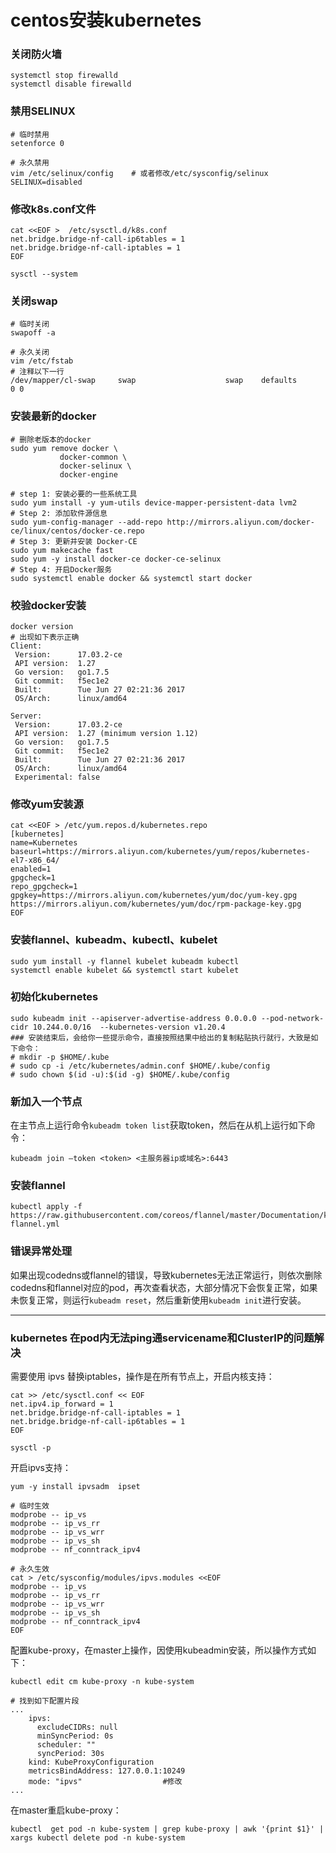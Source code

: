 # centos安装kubernetes

### 关闭防火墙

```shell
systemctl stop firewalld
systemctl disable firewalld
```

### 禁用SELINUX

```shell
# 临时禁用
setenforce 0

# 永久禁用 
vim /etc/selinux/config    # 或者修改/etc/sysconfig/selinux
SELINUX=disabled
```

### 修改k8s.conf文件

```shell
cat <<EOF >  /etc/sysctl.d/k8s.conf
net.bridge.bridge-nf-call-ip6tables = 1
net.bridge.bridge-nf-call-iptables = 1
EOF

sysctl --system
```

### 关闭swap

```shell
# 临时关闭
swapoff -a

# 永久关闭
vim /etc/fstab
# 注释以下一行
/dev/mapper/cl-swap     swap                    swap    defaults        0 0
```

### 安装最新的docker

```shell
# 删除老版本的docker
sudo yum remove docker \
           docker-common \
           docker-selinux \
           docker-engine

# step 1: 安装必要的一些系统工具
sudo yum install -y yum-utils device-mapper-persistent-data lvm2
# Step 2: 添加软件源信息
sudo yum-config-manager --add-repo http://mirrors.aliyun.com/docker-ce/linux/centos/docker-ce.repo
# Step 3: 更新并安装 Docker-CE
sudo yum makecache fast
sudo yum -y install docker-ce docker-ce-selinux
# Step 4: 开启Docker服务
sudo systemctl enable docker && systemctl start docker
```

### 校验docker安装

```shell
docker version
# 出现如下表示正确
Client:
 Version:      17.03.2-ce
 API version:  1.27
 Go version:   go1.7.5
 Git commit:   f5ec1e2
 Built:        Tue Jun 27 02:21:36 2017
 OS/Arch:      linux/amd64

Server:
 Version:      17.03.2-ce
 API version:  1.27 (minimum version 1.12)
 Go version:   go1.7.5
 Git commit:   f5ec1e2
 Built:        Tue Jun 27 02:21:36 2017
 OS/Arch:      linux/amd64
 Experimental: false
```

### 修改yum安装源

```shell
cat <<EOF > /etc/yum.repos.d/kubernetes.repo
[kubernetes]
name=Kubernetes
baseurl=https://mirrors.aliyun.com/kubernetes/yum/repos/kubernetes-el7-x86_64/
enabled=1
gpgcheck=1
repo_gpgcheck=1
gpgkey=https://mirrors.aliyun.com/kubernetes/yum/doc/yum-key.gpg https://mirrors.aliyun.com/kubernetes/yum/doc/rpm-package-key.gpg
EOF
```

### 安装flannel、kubeadm、kubectl、kubelet

```shell
sudo yum install -y flannel kubelet kubeadm kubectl
systemctl enable kubelet && systemctl start kubelet
```

### 初始化kubernetes

```shell
sudo kubeadm init --apiserver-advertise-address 0.0.0.0 --pod-network-cidr 10.244.0.0/16  --kubernetes-version v1.20.4 
### 安装结束后，会给你一些提示命令，直接按照结果中给出的复制粘贴执行就行，大致是如下命令：
# mkdir -p $HOME/.kube
# sudo cp -i /etc/kubernetes/admin.conf $HOME/.kube/config
# sudo chown $(id -u):$(id -g) $HOME/.kube/config
```

### 新加入一个节点

在主节点上运行命令`kubeadm token list`获取token，然后在从机上运行如下命令：

```shell
kubeadm join –token <token> <主服务器ip或域名>:6443
```

### 安装flannel

```shell
kubectl apply -f https://raw.githubusercontent.com/coreos/flannel/master/Documentation/kube-flannel.yml
```

### 错误异常处理

如果出现codedns或flannel的错误，导致kubernetes无法正常运行，则依次删除codedns和flannel对应的pod，再次查看状态，大部分情况下会恢复正常，如果未恢复正常，则运行`kubeadm reset`，然后重新使用`kubeadm init`进行安装。


--------------------------------


### kubernetes 在pod内无法ping通servicename和ClusterIP的问题解决

需要使用 ipvs 替换iptables，操作是在所有节点上，开启内核支持：

```shell
cat >> /etc/sysctl.conf << EOF
net.ipv4.ip_forward = 1
net.bridge.bridge-nf-call-iptables = 1
net.bridge.bridge-nf-call-ip6tables = 1
EOF
 
sysctl -p
```

开启ipvs支持：

```shell
yum -y install ipvsadm  ipset
 
# 临时生效
modprobe -- ip_vs
modprobe -- ip_vs_rr
modprobe -- ip_vs_wrr
modprobe -- ip_vs_sh
modprobe -- nf_conntrack_ipv4
 
# 永久生效
cat > /etc/sysconfig/modules/ipvs.modules <<EOF
modprobe -- ip_vs
modprobe -- ip_vs_rr
modprobe -- ip_vs_wrr
modprobe -- ip_vs_sh
modprobe -- nf_conntrack_ipv4
EOF
```

配置kube-proxy，在master上操作，因使用kubeadmin安装，所以操作方式如下：

```shell
kubectl edit cm kube-proxy -n kube-system

# 找到如下配置片段
...
    ipvs:
      excludeCIDRs: null
      minSyncPeriod: 0s
      scheduler: ""
      syncPeriod: 30s
    kind: KubeProxyConfiguration
    metricsBindAddress: 127.0.0.1:10249
    mode: "ipvs"                  #修改
...
```

在master重启kube-proxy：

```shell
kubectl  get pod -n kube-system | grep kube-proxy | awk '{print $1}' | xargs kubectl delete pod -n kube-system
```


